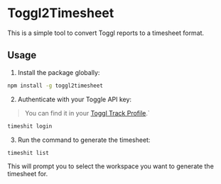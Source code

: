 # Toggl2Timesheet

This is a simple tool to convert Toggl reports to a timesheet format.

## Usage

1. Install the package globally:

```bash
npm install -g toggl2timesheet
```

2. Authenticate with your Toggle API key:

> You can find it in your [Toggl Track Profile](https://track.toggl.com/profile).`

```bash
timeshit login
```

3. Run the command to generate the timesheet:

```bash
timeshit list
```

This will prompt you to select the workspace you want to generate the timesheet for.
